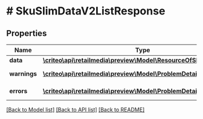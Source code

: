 # # SkuSlimDataV2ListResponse

## Properties

Name | Type | Description | Notes
------------ | ------------- | ------------- | -------------
**data** | [**\criteo\api\retailmedia\preview\Model\ResourceOfSkuSlimDataV2[]**](ResourceOfSkuSlimDataV2.md) |  | [optional]
**warnings** | [**\criteo\api\retailmedia\preview\Model\ProblemDetails[]**](ProblemDetails.md) |  | [optional] [readonly]
**errors** | [**\criteo\api\retailmedia\preview\Model\ProblemDetails[]**](ProblemDetails.md) |  | [optional] [readonly]

[[Back to Model list]](../../README.md#models) [[Back to API list]](../../README.md#endpoints) [[Back to README]](../../README.md)
